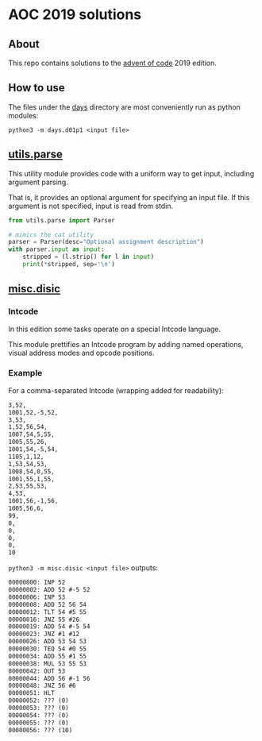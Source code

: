 # AOC 2019 solutions

## About

This repo contains solutions to the [advent of code](https://adventofcode.com/) 2019 edition.

## How to use

The files under the [days](days) directory are most conveniently run as python modules:

```shell
python3 -m days.d01p1 <input file>
```

## [utils.parse](utils/parse.py)

This utility module provides code with a uniform way to get input,
including argument parsing.

That is, it provides an optional argument for specifying an input file.
If this argument is not specified, input is read from stdin.

```python
from utils.parse import Parser

# mimics the cat utility
parser = Parser(desc="Optional assignment description")
with parser.input as input:
    stripped = (l.strip() for l in input)
    print(*stripped, sep='\n')
```

## [misc.disic](misc/disic.py)

### Intcode

In this edition some tasks operate on a special Intcode language.

This module prettifies an Intcode program
by adding named operations, visual address modes and opcode positions.

### Example

For a comma-separated Intcode (wrapping added for readability):

```txt
3,52,
1001,52,-5,52,
3,53,
1,52,56,54,
1007,54,5,55,
1005,55,26,
1001,54,-5,54,
1105,1,12,
1,53,54,53,
1008,54,0,55,
1001,55,1,55,
2,53,55,53,
4,53,
1001,56,-1,56,
1005,56,6,
99,
0,
0,
0,
0,
10
```

`python3 -m misc.disic <input file>` outputs:

```txt
00000000: INP 52
00000002: ADD 52 #-5 52
00000006: INP 53
00000008: ADD 52 56 54
00000012: TLT 54 #5 55
00000016: JNZ 55 #26
00000019: ADD 54 #-5 54
00000023: JNZ #1 #12
00000026: ADD 53 54 53
00000030: TEQ 54 #0 55
00000034: ADD 55 #1 55
00000038: MUL 53 55 53
00000042: OUT 53
00000044: ADD 56 #-1 56
00000048: JNZ 56 #6
00000051: HLT
00000052: ??? (0)
00000053: ??? (0)
00000054: ??? (0)
00000055: ??? (0)
00000056: ??? (10)
```
